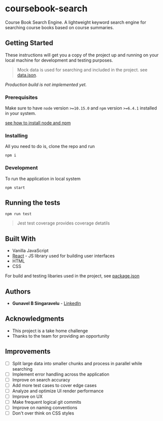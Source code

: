 # coursebook-search

Course Book Search Engine. A lightweight keyword search engine for searching course books based on course summaries.

## Getting Started

These instructions will get you a copy of the project up and running on your local machine for development and testing purposes.

> Mock data is used for searching and included in the project. see [data.json](https://github.com/Gunavel/coursebook-search/blob/master/mock/data.json).

_Production build is not implemented yet._

### Prerequisites

Make sure to have `node` version `>=10.15.0` and `npm` version `>=6.4.1` installed in your system.

[see how to install node and npm](https://docs.npmjs.com/downloading-and-installing-node-js-and-npm)

### Installing

All you need to do is, clone the repo and run

```
npm i
```

### Development

To run the application in local system

```
npm start
```

## Running the tests

```
npm run test
```

> Jest test coverage provides coverage detatils

## Built With

- Vanilla JavaScript
- [React](https://reactjs.org) - JS library used for building user interfaces
- HTML
- CSS

For build and testing libaries used in the project, see [package.json](https://github.com/Gunavel/coursebook-search/blob/master/package.json)

## Authors

- **Gunavel B Singaravelu** - [LinkedIn](https://www.linkedin.com/in/gunavel)

## Acknowledgments

- This project is a take home challenge
- Thanks to the team for providing an opportunity

## Improvements

- [ ] Split large data into smaller chunks and process in parallel while searching
- [ ] Implement error handling across the application
- [ ] Improve on search accuracy
- [ ] Add more test cases to cover edge cases
- [ ] Analyze and optimize UI render performance
- [ ] Improve on UX
- [ ] Make frequent logical git commits 
- [ ] Improve on naming conventions
- [ ] Don't over think on CSS styles
